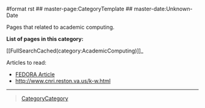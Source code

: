 \#format rst \#\# master-page:CategoryTemplate \#\# master-date:Unknown-Date

Pages that related to academic computing.

**List of pages in this category:**

[[FullSearchCached(category:AcademicComputing)]]\_

Articles to read:

-   [FEDORA Article](https://arxiv.org/pdf/1312.1258.pdf)
-   <http://www.cnri.reston.va.us/k-w.html>

* * * * *

> [CategoryCategory](../CategoryCategory)
